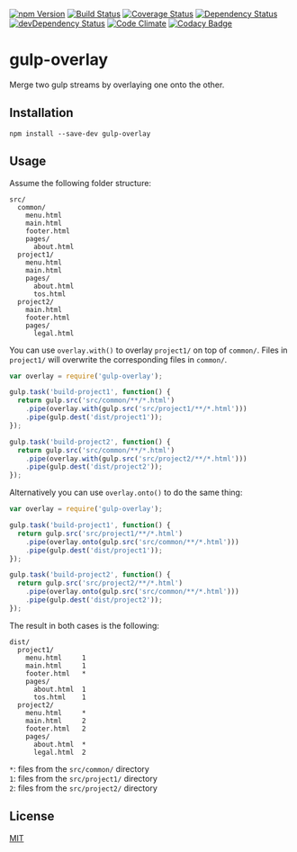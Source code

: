 [![npm Version](https://img.shields.io/npm/v/gulp-overlay.svg)](https://www.npmjs.com/package/gulp-overlay)
[![Build Status](https://travis-ci.org/svenschoenung/gulp-overlay.svg?branch=master)](https://travis-ci.org/svenschoenung/gulp-overlay)
[![Coverage Status](https://coveralls.io/repos/github/svenschoenung/gulp-overlay/badge.svg?branch=master)](https://coveralls.io/github/svenschoenung/gulp-overlay?branch=master)
[![Dependency Status](https://david-dm.org/svenschoenung/gulp-overlay.svg)](https://david-dm.org/svenschoenung/gulp-overlay)
[![devDependency Status](https://david-dm.org/svenschoenung/gulp-overlay/dev-status.svg)](https://david-dm.org/svenschoenung/gulp-overlay#info=devDependencies)
[![Code Climate](https://codeclimate.com/github/svenschoenung/gulp-overlay/badges/gpa.svg)](https://codeclimate.com/github/svenschoenung/gulp-overlay)
[![Codacy Badge](https://api.codacy.com/project/badge/grade/)](https://www.codacy.com/app/svenschoenung/gulp-overlay)

# gulp-overlay

Merge two gulp streams by overlaying one onto the other.

## Installation

    npm install --save-dev gulp-overlay

## Usage

Assume the following folder structure:

    src/
      common/
        menu.html
        main.html
        footer.html
        pages/
          about.html
      project1/
        menu.html
        main.html
        pages/
          about.html
          tos.html
      project2/
        main.html
        footer.html
        pages/
          legal.html

You can use `overlay.with()` to overlay `project1/` on top of `common/`. Files in `project1/` will overwrite the corresponding files in `common/`.

```javascript
var overlay = require('gulp-overlay');

gulp.task('build-project1', function() {
  return gulp.src('src/common/**/*.html')
    .pipe(overlay.with(gulp.src('src/project1/**/*.html')))
    .pipe(gulp.dest('dist/project1'));
});

gulp.task('build-project2', function() {
  return gulp.src('src/common/**/*.html')
    .pipe(overlay.with(gulp.src('src/project2/**/*.html')))
    .pipe(gulp.dest('dist/project2'));
});
```

Alternatively you can use `overlay.onto()` to do the same thing:

```javascript
var overlay = require('gulp-overlay');

gulp.task('build-project1', function() {
  return gulp.src('src/project1/**/*.html')
    .pipe(overlay.onto(gulp.src('src/common/**/*.html')))
    .pipe(gulp.dest('dist/project1'));
});

gulp.task('build-project2', function() {
  return gulp.src('src/project2/**/*.html')
    .pipe(overlay.onto(gulp.src('src/common/**/*.html')))
    .pipe(gulp.dest('dist/project2'));
});
```
The result in both cases is the following:

    dist/
      project1/
        menu.html     1
        main.html     1
        footer.html   *
        pages/
          about.html  1
          tos.html    1
      project2/
        menu.html     *
        main.html     2
        footer.html   2
        pages/
          about.html  *
          legal.html  2
          
          
`*`: files from the `src/common/` directory  
`1`: files from the `src/project1/` directory  
`2`: files from the `src/project2/` directory

## License

[MIT](LICENSE)

